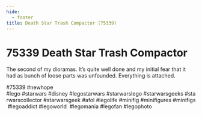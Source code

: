 ```yaml
---
hide:
  - footer
title: Death Star Trash Compactor (75339)
---
```


# 75339 Death Star Trash Compactor

The second of my dioramas. It’s quite well done and my initial fear that it had as bunch of loose parts was unfounded. Everything is attached. 

#75339 
 #newhope
#lego #starwars #disney #legostarwars #starwarslego #starwarsgeeks #starwarscollector #starwarsgeek #afol #legolife #minifig #minifigures #minifigs #legoaddict #legoworld  #legomania #legofan #legophoto 


